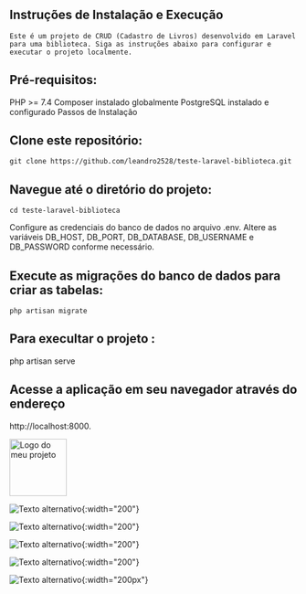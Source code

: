 ## Instruções de Instalação e Execução
` Este é um projeto de CRUD (Cadastro de Livros) desenvolvido em Laravel para uma biblioteca. Siga as instruções abaixo para configurar e executar o projeto localmente. `

## Pré-requisitos:
PHP >= 7.4
Composer instalado globalmente
PostgreSQL instalado e configurado
Passos de Instalação

## Clone este repositório:
    git clone https://github.com/leandro2528/teste-laravel-biblioteca.git

## Navegue até o diretório do projeto:
    cd teste-laravel-biblioteca


Configure as credenciais do banco de dados no arquivo .env. Altere as variáveis ​​DB_HOST, DB_PORT, DB_DATABASE, DB_USERNAME e DB_PASSWORD conforme necessário.

## Execute as migrações do banco de dados para criar as tabelas:
    php artisan migrate


## Para execultar o projeto :
php artisan serve

## Acesse a aplicação em seu navegador através do endereço 
http://localhost:8000.

<img src="https://i.ibb.co/PhLHgDY/foto000.png" alt="Logo do meu projeto" width="100">




![Texto alternativo](https://i.ibb.co/PhLHgDY/foto000.png){:width="200"}


![Texto alternativo](https://i.ibb.co/PhLHgDY/foto000.png){:width="200"}

![Texto alternativo](https://i.ibb.co/WDrWCc5/foto01.png){:width="200"}


![Texto alternativo](https://i.ibb.co/X72VzRy/foto-2.png){:width="200"}

![Texto alternativo](https://i.ibb.co/wMwch0h/foto-3.png){:width="200px"}